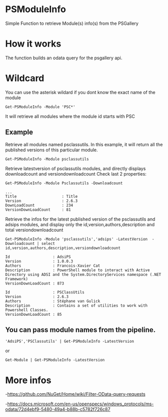 # PSModuleInfo
Simple Function to retrieve Module(s) info(s) from the PSGallery

# How it works
The function builds an odata query for the psgallery api.

# Wildcard
You can use the asterisk wildard if you dont know the exact name of the module
```
Get-PSModuleInfo -Module 'PSC*'
```
It will retrieve all modules where the module id starts with PSC

## Example
Retrieve all modules named psclassutils. In this example, it will return all the published versions of this particular module.
```
Get-PSModuleInfo -Module psclassutils
```

Retrieve latestversion of psclassutils modules, and directly displays downloadcount and versiondownloadcount
Check last 2 properties:

```
Get-PSModuleInfo -Module Psclassutils -Downloadcount

...
Title                    : Title
Version                  : 2.6.3
DownLoadCount            : 234
VersionDownLoadCount     : 81
```

Retrieve the infos for the latest published version of the psclassutils and adsips modules, and display only the id,version,authors,description and total versiondownloadcount
```
Get-PSModuleInfo -Module 'psclassutils','adsips' -LatestVersion  -Downloadcount | select id,version,authors,description,versiondownloadcount

Id                   : AdsiPS
Version              : 1.0.0.3
Authors              : Francois-Xavier Cat
Description          : PowerShell module to interact with Active Directory using ADSI and the System.DirectoryServices namespace (.NET Framework)
VersionDownLoadCount : 873

Id                   : PSClassUtils
Version              : 2.6.3
Authors              : Stéphane van Gulick
Description          : Contains a set of utilities to work with Powershell Classes.
VersionDownLoadCount : 85
```

## You can pass module names from the pipeline.
```
'AdsiPS','PSClassutils' | Get-PSModuleInfo -LatestVersion
```
or
```
Get-Module | Get-PSModuleInfo -LatestVersion
```

# More infos
-https://github.com/NuGet/Home/wiki/Filter-OData-query-requests

-https://docs.microsoft.com/en-us/openspecs/windows_protocols/ms-odata/72d4ebf9-5480-49a4-b88b-c5782f726c87

